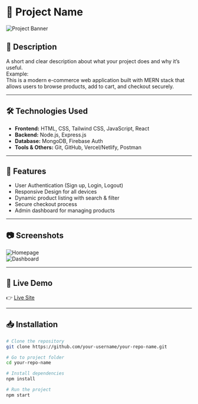 # 🚀 Project Name

![Project Banner](https://your-image-link.com/banner.png)

## 📌 Description
A short and clear description about what your project does and why it’s useful.  
Example:  
This is a modern e-commerce web application built with MERN stack that allows users to browse products, add to cart, and checkout securely.

---

## 🛠️ Technologies Used
- **Frontend:** HTML, CSS, Tailwind CSS, JavaScript, React
- **Backend:** Node.js, Express.js
- **Database:** MongoDB, Firebase Auth
- **Tools & Others:** Git, GitHub, Vercel/Netlify, Postman

---

## 🌟 Features
- User Authentication (Sign up, Login, Logout)
- Responsive Design for all devices
- Dynamic product listing with search & filter
- Secure checkout process
- Admin dashboard for managing products

---

## 📷 Screenshots
![Homepage](https://your-image-link.com/homepage.png)  
![Dashboard](https://your-image-link.com/dashboard.png)

---

## 🔗 Live Demo
👉 [Live Site](https://doctor-point-20.netlify.app/)  


---

## 📥 Installation
```bash
# Clone the repository
git clone https://github.com/your-username/your-repo-name.git

# Go to project folder
cd your-repo-name

# Install dependencies
npm install

# Run the project
npm start
